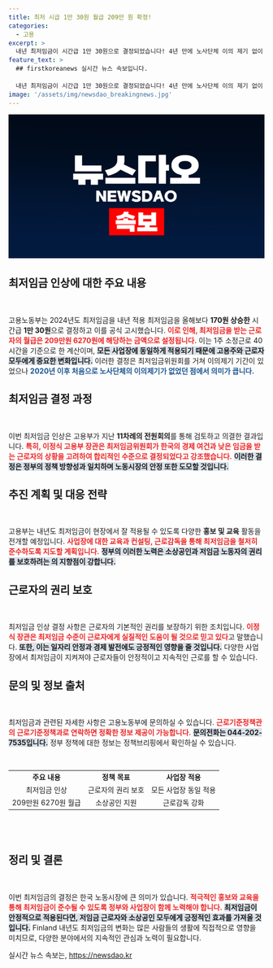 ```yaml
---
title: 최저 시급 1만 30원 월급 209만 원 확정!
categories:
  - 고용
excerpt: >
  내년 최저임금이 시간급 1만 30원으로 결정되었습니다! 4년 만에 노사단체 이의 제기 없이 통과된 이번 결정은 저임금 근로자와 영세 소상공인에게 긍정적 영향을 미칠 전망입니다.
feature_text: >
  ## firstkoreanews 실시간 뉴스 속보입니다.

  내년 최저임금이 시간급 1만 30원으로 결정되었습니다! 4년 만에 노사단체 이의 제기 없이 통과된 이번 결정은 저임금 근로자와 영세 소상공인에게 긍정적 영향을 미칠 전망입니다.
image: '/assets/img/newsdao_breakingnews.jpg'
---
```


<p><img src="/assets/img/newsdao_breakingnews.jpg" alt="firstkoreanews 속보" /></p>

<h2 data-ke-size="size26">최저임금 인상에 대한 주요 내용</h2>

<p data-ke-size="size16">&nbsp;</p>

<p>고용노동부는 2024년도 최저임금을 내년 적용 최저임금을 올해보다 <strong>170원 상승한</strong> 시간급 <strong>1만 30원</strong>으로 결정하고 이를 공식 고시했습니다. <b><span style="color: #ee2323;">이로 인해, 최저임금을 받는 근로자의 월급은 209만원 6270원에 해당하는 금액으로 설정됩니다.</span></b> 이는 1주 소정근로 40시간을 기준으로 한 계산이며, <b><span style="background-color: #21538527;">모든 사업장에 동일하게 적용되기 때문에 고용주와 근로자 모두에게 중요한 변화입니다.</span></b> 이러한 결정은 최저임금위원회를 거쳐 이의제기 기간이 있었으나 <b><span style="color: #1a5490;">2020년 이후 처음으로 노사단체의 이의제기가 없었던 점에서 의미가 큽니다.</span></b> </p>

<h2 data-ke-size="size26">최저임금 결정 과정</h2>

<p data-ke-size="size16">&nbsp;</p>

<p>이번 최저임금 인상은 고용부가 지난 <strong>11차례의 전원회의</strong>를 통해 검토하고 의결한 결과입니다. <b><span style="color: #ee2323;">특히, 이정식 고용부 장관은 최저임금위원회가 한국의 경제 여건과 낮은 임금을 받는 근로자의 상황을 고려하여 합리적인 수준으로 결정되었다고 강조했습니다.</span></b> <b><span style="background-color: #21538527;">이러한 결정은 정부의 정책 방향성과 일치하며 노동시장의 안정 또한 도모할 것입니다.</span></b> </p>

<h2 data-ke-size="size26">추진 계획 및 대응 전략</h2>

<p data-ke-size="size16">&nbsp;</p>

<p>고용부는 내년도 최저임금이 현장에서 잘 적용될 수 있도록 다양한 <strong>홍보 및 교육</strong> 활동을 전개할 예정입니다. <b><span style="color: #ee2323;">사업장에 대한 교육과 컨설팅, 근로감독을 통해 최저임금을 철저히 준수하도록 지도할 계획입니다.</span></b> <b><span style="background-color: #21538527;">정부의 이러한 노력은 소상공인과 저임금 노동자의 권리를 보호하려는 의 지향점이 강합니다.</span></b></p>

<h2 data-ke-size="size26">근로자의 권리 보호</h2>

<p data-ke-size="size16">&nbsp;</p>

<p>최저임금 인상 결정 사항은 근로자의 기본적인 권리를 보장하기 위한 조치입니다. <b><span style="color: #ee2323;">이정식 장관은 최저임금 수준이 근로자에게 실질적인 도움이 될 것으로 믿고 있다</span></b>고 말했습니다. <b><span style="background-color: #21538527;">또한, 이는 일자리 안정과 경제 발전에도 긍정적인 영향을 줄 것입니다.</span></b> 다양한 사업장에서 최저임금이 지켜져야 근로자들이 안정적이고 지속적인 근로를 할 수 있습니다.</p>

<h2 data-ke-size="size26">문의 및 정보 출처</h2>

<p data-ke-size="size16">&nbsp;</p>

<p>최저임금과 관련된 자세한 사항은 고용노동부에 문의하실 수 있습니다. <b><span style="color: #ee2323;">근로기준정책관의 근로기준정책과로 연락하면 정확한 정보 제공이 가능합니다.</span></b> <b><span style="background-color: #21538527;">문의전화는 044-202-7535입니다.</span></b> 정부 정책에 대한 정보는 정책브리핑에서 확인하실 수 있습니다.</p>

<p data-ke-size="size16">&nbsp;</p>

<table style="width: 100%; height: 100px; border-collapse: collapse;">
    <tr>
        <td style="text-align: center; height: 17px;"><b>주요 내용</b></td>
        <td style="text-align: center; height: 17px;"><b>정책 목표</b></td>
        <td style="text-align: center; height: 17px;"><b>사업장 적용</b></td>
    </tr>
    <tr>
        <td style="text-align: center; height: 17px;">최저임금 인상</td>
        <td style="text-align: center; height: 17px;">근로자의 권리 보호</td>
        <td style="text-align: center; height: 17px;">모든 사업장 동일 적용</td>
    </tr>
    <tr>
        <td style="text-align: center; height: 17px;">209만원 6270원 월급</td>
        <td style="text-align: center; height: 17px;">소상공인 지원</td>
        <td style="text-align: center; height: 17px;">근로감독 강화</td>
    </tr>
</table>

<p data-ke-size="size16">&nbsp;</p>

<h2 data-ke-size="size26">정리 및 결론</h2>

<p data-ke-size="size16">&nbsp;</p>

<p>이번 최저임금의 결정은 한국 노동시장에 큰 의미가 있습니다. <b><span style="color: #ee2323;">적극적인 홍보와 교육을 통해 최저임금이 준수될 수 있도록 정부와 사업장이 함께 노력해야 합니다.</span></b> <b><span style="background-color: #21538527;">최저임금이 안정적으로 적용된다면, 저임금 근로자와 소상공인 모두에게 긍정적인 효과를 가져올 것입니다.</span></b>  Finland 내년도 최저임금의 변화는 많은 사람들의 생활에 직접적으로 영향을 미치므로, 다양한 분야에서의 지속적인 관심과 노력이 필요합니다.</p>
실시간 뉴스 속보는, <a href="https://newsdao.kr" rel="dofollow">https://newsdao.kr</a>


